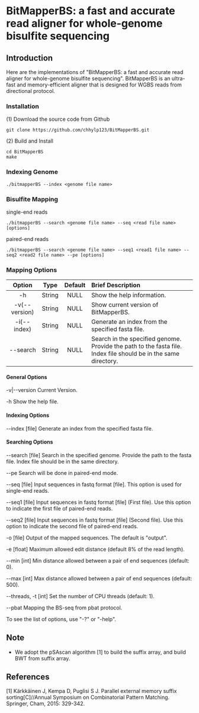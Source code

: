 BitMapperBS: a fast and accurate read aligner for whole-genome bisulfite sequencing
============






Introduction
-------  

Here are the implementations of "BitMapperBS: a fast and accurate read aligner for whole-genome bisulfite sequencing". 
BitMapperBS is an ultra-fast and memory-efficient aligner that is designed for WGBS reads
from directional protocol. 




### Installation ###
(1) Download the source code from Github

    git clone https://github.com/chhylp123/BitMapperBS.git

(2) Build and Install
    
    cd BitMapperBS
    make


### Indexing Genome ###
    
    ./bitmapperBS --index <genome file name>

### Bisulfite Mapping ###

single-end reads

    ./bitmapperBS --search <genome file name> --seq <read file name> [options]

paired-end reads

    ./bitmapperBS --search <genome file name> --seq1 <read1 file name> --seq2 <read2 file name> --pe [options]

### Mapping Options ###



| Option | Type | Default | Brief Description |
| :-----------------: |:-----:|:-----:| :-----|
| -h | String | NULL | Show the help information. |
| -v(--version) | String | NULL | Show current version of BitMapperBS. |
| -i(--index) | String | NULL | Generate an index from the specified fasta file. |
| --search | String | NULL | Search in the specified genome. Provide the path to the fasta file. Index file should be in the same directory. |




#### General Options ####

 -v|--version		Current Version.

 -h			Show the help file.



#### Indexing Options ####

 --index [file]		Generate an index from the specified fasta file. 


#### Searching Options ####

 --search [file]	Search in the specified genome. Provide the path to the fasta file. Index file should be in the same directory.


 --pe 			Search will be done in paired-end mode.


 --seq [file]		Input sequences in fastq format [file]. This option is used for single-end reads.


 --seq1 [file]		Input sequences in fastq format [file] (First file). Use this option to indicate the first file of paired-end reads. 


 --seq2 [file]		Input sequences in fastq format [file] (Second file). Use this option to indicate the second file of paired-end reads.  

 -o [file]		Output of the mapped sequences. The default is "output".


 -e [float]		Maximum allowed edit distance (default 8% of the read length).


 --min [int]		Min distance allowed between a pair of end sequences (default: 0).


 --max [int]		Max distance allowed between a pair of end sequences (default: 500).



 --threads, -t [int]	Set the number of CPU threads (default: 1).


 --pbat 		Mapping the BS-seq from pbat protocol.



To see the list of options, use "-?" or "-help".

Note
-------
* We adopt the pSAscan algorithm [1] to build the suffix array, and build BWT from suffix array.


References
-------


[1] Kärkkäinen J, Kempa D, Puglisi S J. Parallel external memory suffix sorting[C]//Annual Symposium on Combinatorial Pattern Matching. Springer, Cham, 2015: 329-342.
